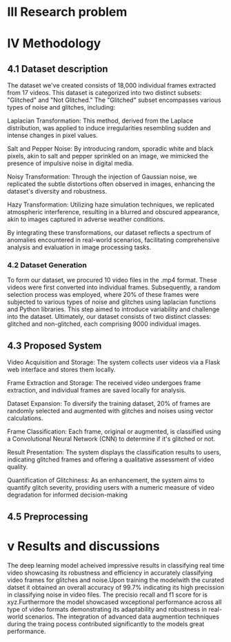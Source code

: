 
# III Research problem

# IV Methodology

  ## 4.1 Dataset description

The dataset we've created consists of 18,000 individual frames extracted from 17 videos. This dataset is categorized into two distinct subsets: "Glitched" and "Not Glitched." The "Glitched" subset encompasses various types of noise and glitches, including:

Laplacian Transformation: This method, derived from the Laplace distribution, was applied to induce irregularities resembling sudden and intense changes in pixel values.

Salt and Pepper Noise: By introducing random, sporadic white and black pixels, akin to salt and pepper sprinkled on an image, we mimicked the presence of impulsive noise in digital media.

Noisy Transformation: Through the injection of Gaussian noise, we replicated the subtle distortions often observed in images, enhancing the dataset's diversity and robustness.

Hazy Transformation: Utilizing haze simulation techniques, we replicated atmospheric interference, resulting in a blurred and obscured appearance, akin to images captured in adverse weather conditions.

By integrating these transformations, our dataset reflects a spectrum of anomalies encountered in real-world scenarios, facilitating comprehensive analysis and evaluation in image processing tasks.
  
  ### 4.2 Dataset Generation
To form our dataset, we procured 10 video files in the .mp4 format. These videos were first converted into individual frames. Subsequently, a random selection process was employed, where 20% of these frames were subjected to various types of noise and glitches using laplacian functions and Python libraries. This step aimed to introduce variability and challenge into the dataset. Ultimately, our dataset consists of two distinct classes: glitched and non-glitched, each comprising 9000 individual images.

  ## 4.3 Proposed System

  Video Acquisition and Storage: The system collects user videos via a Flask web interface and stores them locally.

Frame Extraction and Storage: The received video undergoes frame extraction, and individual frames are saved locally for analysis.

Dataset Expansion: To diversify the training dataset, 20% of frames are randomly selected and augmented with glitches and noises using vector calculations.

Frame Classification: Each frame, original or augmented, is classified using a Convolutional Neural Network (CNN) to determine if it's glitched or not.

Result Presentation: The system displays the classification results to users, indicating glitched frames and offering a qualitative assessment of video quality.

Quantification of Glitchiness: As an enhancement, the system aims to quantify glitch severity, providing users with a numeric measure of video degradation for informed decision-making
  ## 4.5 Preprocessing

# v Results and discussions
The deep learning model acheived impressive results in classifying real time video showcasing its robustness and efficiency in accurately classifying video frames for glitches and noise.Upon training the modelwith the curated datset it obtained an overall accuracy of 99.7% indicating its high precission in classifying noise in video files. The precisio recall and f1 score for is xyz.Furthermore the model showcased wxceptional performance across all type of video formats demonstrating its adaptability and robustness in real-world scenarios. The integration of advanced data augmention techniques during the traing pocess contributed significantly to the models great performance.




